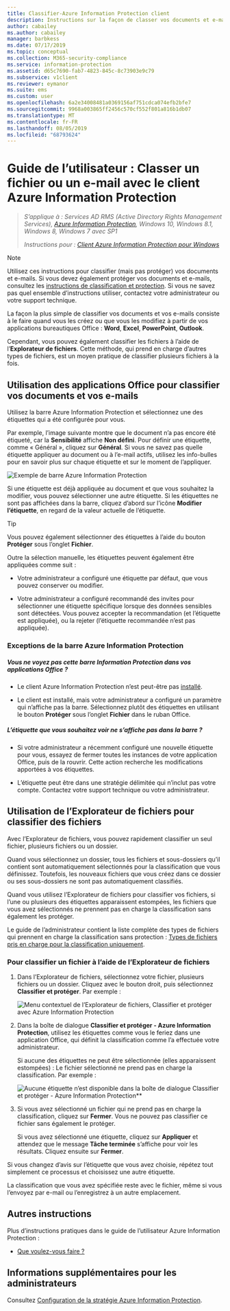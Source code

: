 ```yaml
---
title: Classifier-Azure Information Protection client
description: Instructions sur la façon de classer vos documents et e-mails quand vous utilisez le client Azure Information Protection pour Windows.
author: cabailey
ms.author: cabailey
manager: barbkess
ms.date: 07/17/2019
ms.topic: conceptual
ms.collection: M365-security-compliance
ms.service: information-protection
ms.assetid: d65c7690-fab7-4823-845c-8c73903e9c79
ms.subservice: v1client
ms.reviewer: eymanor
ms.suite: ems
ms.custom: user
ms.openlocfilehash: 6a2e34008481a0369156af751cdca074efb2bfe7
ms.sourcegitcommit: 9968a003865ff2456c570cf552f801a816b1db07
ms.translationtype: MT
ms.contentlocale: fr-FR
ms.lasthandoff: 08/05/2019
ms.locfileid: "68793624"
---
```

# <a name="user-guide-classify-a-file-or-email-with-the-azure-information-protection-client"></a>Guide de l’utilisateur : Classer un fichier ou un e-mail avec le client Azure Information Protection

>*S’applique à : Services AD RMS (Active Directory Rights Management Services), [Azure Information Protection](https://azure.microsoft.com/pricing/details/information-protection), Windows 10, Windows 8.1, Windows 8, Windows 7 avec SP1*
>
> *Instructions pour : [Client Azure Information Protection pour Windows](../faqs.md#whats-the-difference-between-the-azure-information-protection-client-and-the-azure-information-protection-unified-labeling-client)*

> [!NOTE]
> Utilisez ces instructions pour classifier (mais pas protéger) vos documents et e-mails. Si vous devez également protéger vos documents et e-mails, consultez les [instructions de classification et protection](client-classify-protect.md). Si vous ne savez pas quel ensemble d’instructions utiliser, contactez votre administrateur ou votre support technique.

La façon la plus simple de classifier vos documents et vos e-mails consiste à le faire quand vous les créez ou que vous les modifiez à partir de vos applications bureautiques Office : **Word**, **Excel**, **PowerPoint**, **Outlook**. 

Cependant, vous pouvez également classifier les fichiers à l’aide de l’**Explorateur de fichiers**. Cette méthode, qui prend en charge d’autres types de fichiers, est un moyen pratique de classifier plusieurs fichiers à la fois. 

## <a name="using-office-apps-to-classify-your-documents-and-emails"></a>Utilisation des applications Office pour classifier vos documents et vos e-mails

Utilisez la barre Azure Information Protection et sélectionnez une des étiquettes qui a été configurée pour vous. 

Par exemple, l’image suivante montre que le document n’a pas encore été étiqueté, car la **Sensibilité** affiche **Non défini**. Pour définir une étiquette, comme « Général », cliquez sur **Général**. Si vous ne savez pas quelle étiquette appliquer au document ou à l’e-mail actifs, utilisez les info-bulles pour en savoir plus sur chaque étiquette et sur le moment de l’appliquer. 

![Exemple de barre Azure Information Protection](../media/info-protect-bar-not-set-callout.png)

Si une étiquette est déjà appliquée au document et que vous souhaitez la modifier, vous pouvez sélectionner une autre étiquette. Si les étiquettes ne sont pas affichées dans la barre, cliquez d’abord sur l’icône **Modifier l’étiquette**, en regard de la valeur actuelle de l’étiquette.

> [!TIP]
> Vous pouvez également sélectionner des étiquettes à l’aide du bouton **Protéger** sous l’onglet **Fichier**.

Outre la sélection manuelle, les étiquettes peuvent également être appliquées comme suit :

- Votre administrateur a configuré une étiquette par défaut, que vous pouvez conserver ou modifier.

- Votre administrateur a configuré recommandé des invites pour sélectionner une étiquette spécifique lorsque des données sensibles sont détectées. Vous pouvez accepter la recommandation (et l’étiquette est appliquée), ou la rejeter (l’étiquette recommandée n’est pas appliquée).

### <a name="exceptions-for-the-azure-information-protection-bar"></a>Exceptions de la barre Azure Information Protection 

##### <a name="dont-see-this-information-protection-bar-in-your-office-apps"></a>Vous ne voyez pas cette barre Information Protection dans vos applications Office ?

- Le client Azure Information Protection n’est peut-être pas [installé](install-client-app.md).

- Le client est installé, mais votre administrateur a configuré un paramètre qui n’affiche pas la barre. Sélectionnez plutôt des étiquettes en utilisant le bouton **Protéger** sous l’onglet **Fichier** dans le ruban Office. 

##### <a name="is-the-label-that-you-expect-to-see-not-displayed-on-the-bar"></a>L’étiquette que vous souhaitez voir ne s’affiche pas dans la barre ? 

- Si votre administrateur a récemment configuré une nouvelle étiquette pour vous, essayez de fermer toutes les instances de votre application Office, puis de la rouvrir. Cette action recherche les modifications apportées à vos étiquettes.

- L’étiquette peut être dans une stratégie délimitée qui n’inclut pas votre compte. Contactez votre support technique ou votre administrateur.


## <a name="using-file-explorer-to-classify-files"></a>Utilisation de l’Explorateur de fichiers pour classifier des fichiers

Avec l’Explorateur de fichiers, vous pouvez rapidement classifier un seul fichier, plusieurs fichiers ou un dossier. 

Quand vous sélectionnez un dossier, tous les fichiers et sous-dossiers qu’il contient sont automatiquement sélectionnés pour la classification que vous définissez. Toutefois, les nouveaux fichiers que vous créez dans ce dossier ou ses sous-dossiers ne sont pas automatiquement classifiés.

Quand vous utilisez l’Explorateur de fichiers pour classifier vos fichiers, si l’une ou plusieurs des étiquettes apparaissent estompées, les fichiers que vous avez sélectionnés ne prennent pas en charge la classification sans également les protéger.

Le guide de l’administrateur contient la liste complète des types de fichiers qui prennent en charge la classification sans protection : [Types de fichiers pris en charge pour la classification uniquement](client-admin-guide-file-types.md#file-types-supported-for-classification-only).

### <a name="to-classify-a-file-by-using-file-explorer"></a>Pour classifier un fichier à l’aide de l’Explorateur de fichiers

1. Dans l’Explorateur de fichiers, sélectionnez votre fichier, plusieurs fichiers ou un dossier. Cliquez avec le bouton droit, puis sélectionnez **Classifier et protéger**. Par exemple :
    
    ![Menu contextuel de l’Explorateur de fichiers, Classifier et protéger avec Azure Information Protection](../media/right-click-classify-protect-folder.png)

2. Dans la boîte de dialogue **Classifier et protéger - Azure Information Protection**, utilisez les étiquettes comme vous le feriez dans une application Office, qui définit la classification comme l’a effectuée votre administrateur. 
    
    Si aucune des étiquettes ne peut être sélectionnée (elles apparaissent estompées) : Le fichier sélectionné ne prend pas en charge la classification. Par exemple :
    
    ![Aucune étiquette n’est disponible dans la boîte de dialogue Classifier et protéger - Azure Information Protection**](../media/info-protect-dialog-labels-dimmed.png)

3. Si vous avez sélectionné un fichier qui ne prend pas en charge la classification, cliquez sur **Fermer**. Vous ne pouvez pas classifier ce fichier sans également le protéger.
    
    Si vous avez sélectionné une étiquette, cliquez sur **Appliquer** et attendez que le message **Tâche terminée** s’affiche pour voir les résultats. Cliquez ensuite sur **Fermer**.

Si vous changez d’avis sur l’étiquette que vous avez choisie, répétez tout simplement ce processus et choisissez une autre étiquette.

La classification que vous avez spécifiée reste avec le fichier, même si vous l’envoyez par e-mail ou l’enregistrez à un autre emplacement. 
## <a name="other-instructions"></a>Autres instructions
Plus d’instructions pratiques dans le guide de l’utilisateur Azure Information Protection :

- [Que voulez-vous faire ?](client-user-guide.md#what-do-you-want-to-do)

## <a name="additional-information-for-administrators"></a>Informations supplémentaires pour les administrateurs    
Consultez [Configuration de la stratégie Azure Information Protection](../configure-policy.md).

